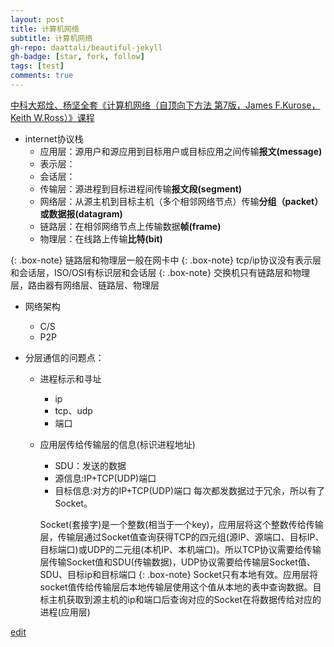 ```yaml
---
layout: post
title: 计算机网络
subtitle: 计算机网络
gh-repo: daattali/beautiful-jekyll
gh-badge: [star, fork, follow]
tags: [test]
comments: true
---
```


[中科大郑烇、杨坚全套《计算机网络（自顶向下方法 第7版，James F.Kurose，Keith W.Ross）》课程](https://www.bilibili.com/video/BV1JV411t7ow)

- internet协议栈
  - 应用层：源用户和源应用到目标用户或目标应用之间传输**报文(message)**
  - 表示层：
  - 会话层：
  - 传输层：源进程到目标进程间传输**报文段(segment)**
  - 网络层：从源主机到目标主机（多个相邻网络节点）传输**分组（packet）或数据报(datagram)**
  - 链路层：在相邻网络节点上传输数据**帧(frame)**
  - 物理层：在线路上传输**比特(bit)**
 
 
{: .box-note} 
链路层和物理层一般在网卡中
{: .box-note} 
tcp/ip协议没有表示层和会话层，ISO/OSI有标识层和会话层
{: .box-note} 
交换机只有链路层和物理层，路由器有网络层、链路层、物理层


- 网络架构
  - C/S
  - P2P
  
- 分层通信的问题点：
  - 进程标示和寻址
    - ip
    - tcp、udp
    - 端口
  - 应用层传给传输层的信息(标识进程地址)
    - SDU：发送的数据
    - 源信息:IP+TCP(UDP)端口
    - 目标信息:对方的IP+TCP(UDP)端口
    每次都发数据过于冗余，所以有了Socket。
    
    Socket(套接字)是一个整数(相当于一个key)，应用层将这个整数传给传输层，传输层通过Socket值查询获得TCP的四元组(源IP、源端口、目标IP、目标端口)或UDP的二元组(本机IP、本机端口)。所以TCP协议需要给传输层传输Socket值和SDU(传输数据)，UDP协议需要给传输层Socket值、SDU、目标ip和目标端口
{: .box-note} 
Socket只有本地有效。应用层将socket值传给传输层后本地传输层使用这个值从本地的表中查询数据。目标主机获取到源主机的ip和端口后查询对应的Socket在将数据传给对应的进程(应用层)
 
 
[edit](https://github.com/wurara/wurara.github.io/edit/master/_posts/2022-12-31-computerInternet.md)
       
